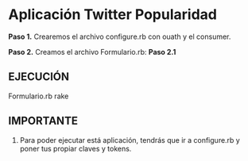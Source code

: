 Aplicación Twitter Popularidad
================================

**Paso 1.** Crearemos el archivo configure.rb con ouath y el consumer.

**Paso 2.** Creamos el archivo Formulario.rb:
	**Paso 2.1** 

## EJECUCIÓN ##

Formulario.rb
	rake

## IMPORTANTE ##

1. Para poder ejecutar está aplicación, tendrás que ir a configure.rb y poner tus propiar claves y tokens.


